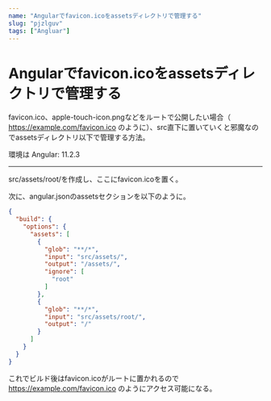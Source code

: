 ```yaml
---
name: "Angularでfavicon.icoをassetsディレクトリで管理する"
slug: "pjzlguv"
tags: ["Angluar"]
---
```


# Angularでfavicon.icoをassetsディレクトリで管理する

favicon.ico、apple-touch-icon.pngなどをルートで公開したい場合（ https://example.com/favicon.ico のように）、src直下に置いていくと邪魔なのでassetsディレクトリ以下で管理する方法。

環境は Angular: 11.2.3

----------

src/assets/root/を作成し、ここにfavicon.icoを置く。

次に、angular.jsonのassetsセクションを以下のように。

```json
{
  "build": {
    "options": {
      "assets": [
        {
          "glob": "**/*",
          "input": "src/assets/",
          "output": "/assets/",
          "ignore": [
            "root"
          ]
        },
        {
          "glob": "**/*",
          "input": "src/assets/root/",
          "output": "/"
        }
      ]
    }
  }
}
```

これでビルド後はfavicon.icoがルートに置かれるので https://example.com/favicon.ico のようにアクセス可能になる。
